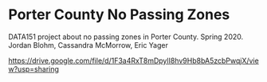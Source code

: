 # Porter County No Passing Zones
DATA151 project about no passing zones in Porter County. Spring 2020.
Jordan Blohm, Cassandra McMorrow, Eric Yager

https://drive.google.com/file/d/1F3a4RxT8mDpylI8hv9Hb8bA5zcbPwqjX/view?usp=sharing
